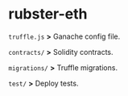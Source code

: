 # rubster-eth

``truffle.js`` **>** Ganache config file.

``contracts/`` **>** Solidity contracts.

``migrations/`` **>** Truffle migrations.

``test/`` **>** Deploy tests.